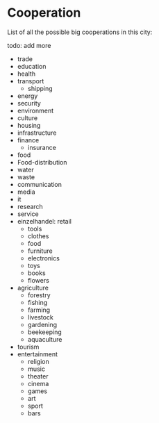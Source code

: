 # Cooperation

List of all the possible big cooperations in this city:

todo: add more 

- trade 
- education
- health
- transport
  - shipping
- energy
- security
- environment
- culture
- housing
- infrastructure
- finance
  - insurance
- food
 - Food-distribution
- water
- waste
- communication
- media
- it
- research
- service
- einzelhandel: retail
  - tools
  - clothes
  - food
  - furniture
  - electronics
  - toys
  - books
  - flowers
- agriculture
  - forestry
  - fishing
  - farming
  - livestock
  - gardening
  - beekeeping
  - aquaculture
- tourism
- entertainment
  - religion
  - music
  - theater
  - cinema
  - games
  - art
  - sport
  - bars

